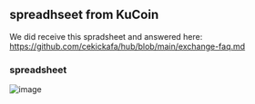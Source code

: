 ## spreadhseet from KuCoin

We did receive this spradsheet and answered here: https://github.com/cekickafa/hub/blob/main/exchange-faq.md


### spreadsheet

![image](https://user-images.githubusercontent.com/2338287/211419288-eb1fbc40-fce4-43f0-8130-be0be6329d9f.png)
